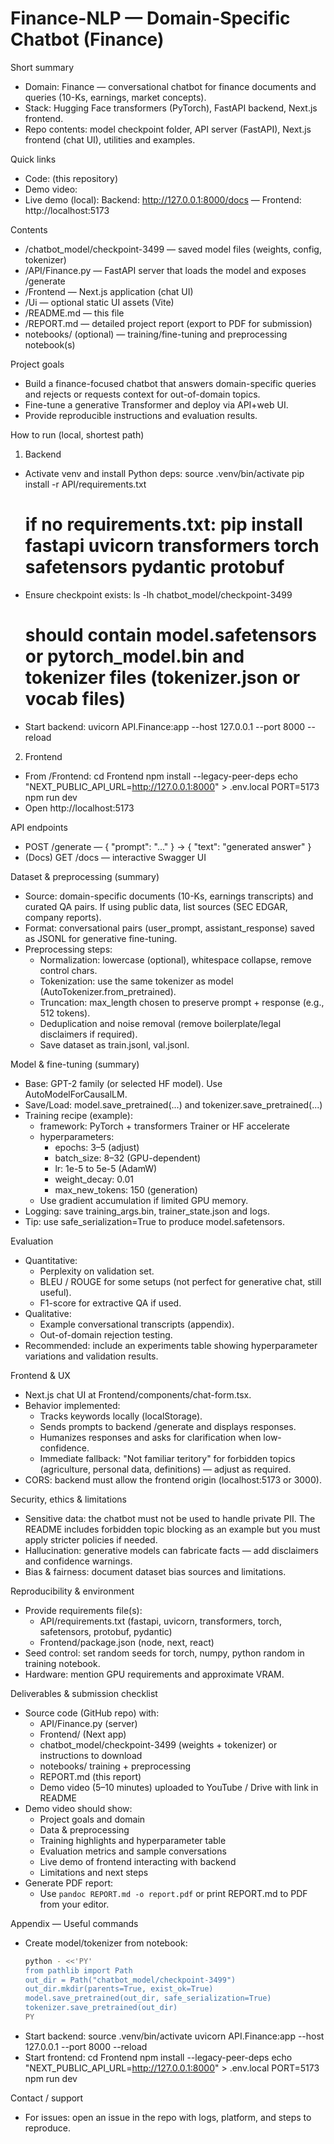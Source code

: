 # Finance-NLP — Domain-Specific Chatbot (Finance)

Short summary
- Domain: Finance — conversational chatbot for finance documents and queries (10-Ks, earnings, market concepts).
- Stack: Hugging Face transformers (PyTorch), FastAPI backend, Next.js frontend.
- Repo contents: model checkpoint folder, API server (FastAPI), Next.js frontend (chat UI), utilities and examples.

Quick links
- Code: (this repository)
- Demo video: <ADD DEMO VIDEO LINK>
- Live demo (local): Backend: http://127.0.0.1:8000/docs  — Frontend: http://localhost:5173

Contents
- /chatbot_model/checkpoint-3499 — saved model files (weights, config, tokenizer)
- /API/Finance.py — FastAPI server that loads the model and exposes /generate
- /Frontend — Next.js application (chat UI)
- /Ui — optional static UI assets (Vite)
- /README.md — this file
- /REPORT.md — detailed project report (export to PDF for submission)
- notebooks/ (optional) — training/fine-tuning and preprocessing notebook(s)

Project goals
- Build a finance-focused chatbot that answers domain-specific queries and rejects or requests context for out-of-domain topics.
- Fine-tune a generative Transformer and deploy via API+web UI.
- Provide reproducible instructions and evaluation results.

How to run (local, shortest path)
1. Backend
- Activate venv and install Python deps:
  source .venv/bin/activate
  pip install -r API/requirements.txt
  # if no requirements.txt: pip install fastapi uvicorn transformers torch safetensors pydantic protobuf

- Ensure checkpoint exists:
  ls -lh chatbot_model/checkpoint-3499
  # should contain model.safetensors or pytorch_model.bin and tokenizer files (tokenizer.json or vocab files)

- Start backend:
  uvicorn API.Finance:app --host 127.0.0.1 --port 8000 --reload

2. Frontend
- From /Frontend:
  cd Frontend
  npm install --legacy-peer-deps
  echo "NEXT_PUBLIC_API_URL=http://127.0.0.1:8000" > .env.local
  PORT=5173 npm run dev
- Open http://localhost:5173

API endpoints
- POST /generate — { "prompt": "..." } → { "text": "generated answer" }
- (Docs) GET /docs — interactive Swagger UI

Dataset & preprocessing (summary)
- Source: domain-specific documents (10-Ks, earnings transcripts) and curated QA pairs. If using public data, list sources (SEC EDGAR, company reports).
- Format: conversational pairs (user_prompt, assistant_response) saved as JSONL for generative fine-tuning.
- Preprocessing steps:
  - Normalization: lowercase (optional), whitespace collapse, remove control chars.
  - Tokenization: use the same tokenizer as model (AutoTokenizer.from_pretrained).
  - Truncation: max_length chosen to preserve prompt + response (e.g., 512 tokens).
  - Deduplication and noise removal (remove boilerplate/legal disclaimers if required).
  - Save dataset as train.jsonl, val.jsonl.

Model & fine-tuning (summary)
- Base: GPT-2 family (or selected HF model). Use AutoModelForCausalLM.
- Save/Load: model.save_pretrained(...) and tokenizer.save_pretrained(...)
- Training recipe (example):
  - framework: PyTorch + transformers Trainer or HF accelerate
  - hyperparameters:
    - epochs: 3–5 (adjust)
    - batch_size: 8–32 (GPU-dependent)
    - lr: 1e-5 to 5e-5 (AdamW)
    - weight_decay: 0.01
    - max_new_tokens: 150 (generation)
  - Use gradient accumulation if limited GPU memory.
- Logging: save training_args.bin, trainer_state.json and logs.
- Tip: use safe_serialization=True to produce model.safetensors.

Evaluation
- Quantitative:
  - Perplexity on validation set.
  - BLEU / ROUGE for some setups (not perfect for generative chat, still useful).
  - F1-score for extractive QA if used.
- Qualitative:
  - Example conversational transcripts (appendix).
  - Out-of-domain rejection testing.
- Recommended: include an experiments table showing hyperparameter variations and validation results.

Frontend & UX
- Next.js chat UI at Frontend/components/chat-form.tsx.
- Behavior implemented:
  - Tracks keywords locally (localStorage).
  - Sends prompts to backend /generate and displays responses.
  - Humanizes responses and asks for clarification when low-confidence.
  - Immediate fallback: "Not familiar teritory" for forbidden topics (agriculture, personal data, definitions) — adjust as required.
- CORS: backend must allow the frontend origin (localhost:5173 or 3000).

Security, ethics & limitations
- Sensitive data: the chatbot must not be used to handle private PII. The README includes forbidden topic blocking as an example but you must apply stricter policies if needed.
- Hallucination: generative models can fabricate facts — add disclaimers and confidence warnings.
- Bias & fairness: document dataset bias sources and limitations.

Reproducibility & environment
- Provide requirements file(s):
  - API/requirements.txt (fastapi, uvicorn, transformers, torch, safetensors, protobuf, pydantic)
  - Frontend/package.json (node, next, react)
- Seed control: set random seeds for torch, numpy, python random in training notebook.
- Hardware: mention GPU requirements and approximate VRAM.

Deliverables & submission checklist
- Source code (GitHub repo) with:
  - API/Finance.py (server)
  - Frontend/ (Next app)
  - chatbot_model/checkpoint-3499 (weights + tokenizer) or instructions to download
  - notebooks/ training + preprocessing
  - REPORT.md (this report)
  - Demo video (5–10 minutes) uploaded to YouTube / Drive with link in README
- Demo video should show:
  - Project goals and domain
  - Data & preprocessing
  - Training highlights and hyperparameter table
  - Evaluation metrics and sample conversations
  - Live demo of frontend interacting with backend
  - Limitations and next steps
- Generate PDF report:
  - Use `pandoc REPORT.md -o report.pdf` or print REPORT.md to PDF from your editor.

Appendix — Useful commands
- Create model/tokenizer from notebook:
  ```bash
  python - <<'PY'
  from pathlib import Path
  out_dir = Path("chatbot_model/checkpoint-3499")
  out_dir.mkdir(parents=True, exist_ok=True)
  model.save_pretrained(out_dir, safe_serialization=True)
  tokenizer.save_pretrained(out_dir)
  PY
  ```
- Start backend:
  source .venv/bin/activate
  uvicorn API.Finance:app --host 127.0.0.1 --port 8000 --reload
- Start frontend:
  cd Frontend
  npm install --legacy-peer-deps
  echo "NEXT_PUBLIC_API_URL=http://127.0.0.1:8000" > .env.local
  PORT=5173 npm run dev

Contact / support
- For issues: open an issue in the repo with logs, platform, and steps to reproduce.
